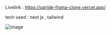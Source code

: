 Livelink : https://upride-figma-clone.vercel.app/


tech used : next js , tailwind


![image](https://github.com/user-attachments/assets/04479fee-7ac8-4440-a843-c564c36a2568)
